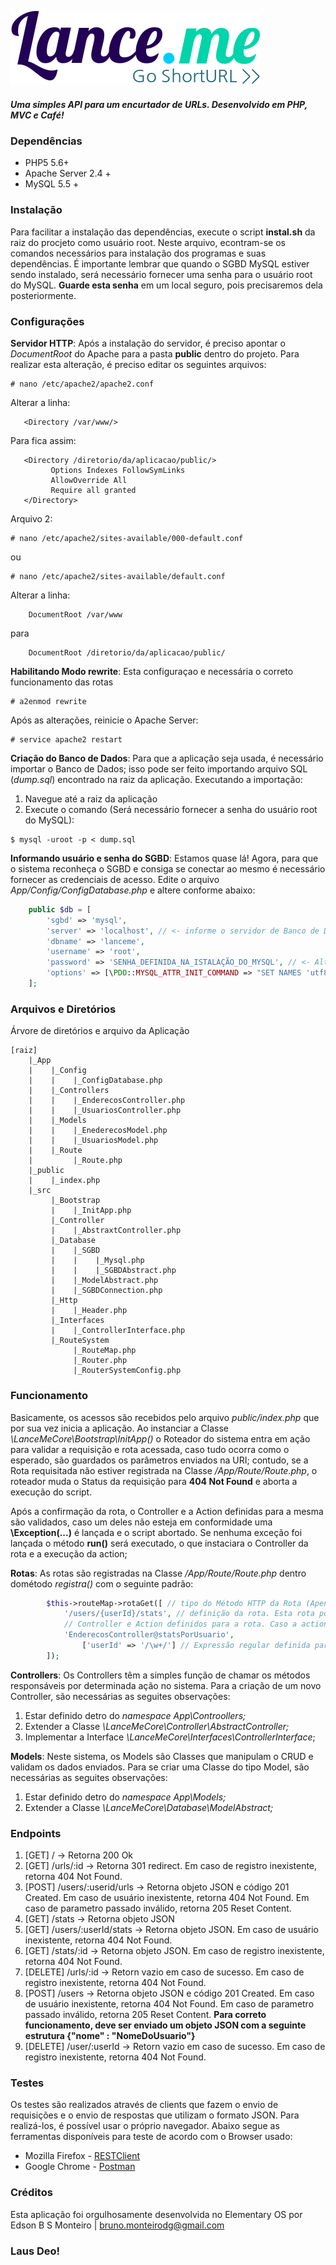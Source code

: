 ![Logotipo](https://raw.githubusercontent.com/br-monteiro/lance-me/master/projeto/Logotipo/logotipo_md.png)

##### Uma simples API para um encurtador de URLs. Desenvolvido em PHP, MVC e Café!

### Dependências
* PHP5 5.6+
* Apache Server 2.4 +
* MySQL 5.5 +

### Instalação
Para facilitar a instalação das dependências, execute o script __instal.sh__ da raiz do procjeto como usuário root.
Neste arquivo, econtram-se os comandos necessários para instalação dos programas e suas dependências.
É importante lembrar que quando o SGBD MySQL estiver sendo instalado, será necessário fornecer uma senha para o usuário root do MySQL.
__Guarde esta senha__ em um local seguro, pois precisaremos dela posteriormente.

### Configurações
__Servidor HTTP__: Após a instalação do servidor, é preciso apontar o *DocumentRoot* do Apache para a pasta __public__ dentro do projeto.
Para realizar esta alteração, é preciso editar os seguintes arquivos:
```
# nano /etc/apache2/apache2.conf
```
Alterar a linha:
```
   <Directory /var/www/>
```
Para fica assim:
```
   <Directory /diretorio/da/aplicacao/public/>
         Options Indexes FollowSymLinks
         AllowOverride All
         Require all granted
   </Directory>
```
Arquivo 2:
```
# nano /etc/apache2/sites-available/000-default.conf
```
ou
```
# nano /etc/apache2/sites-available/default.conf
```
Alterar a linha:
```
    DocumentRoot /var/www
```
para
```
    DocumentRoot /diretorio/da/aplicacao/public/
```

__Habilitando Modo rewrite__: Esta configuraçao e necessária o correto funcionamento das rotas
```
# a2enmod rewrite
```
Após as alterações, reinicie o Apache Server:
```
# service apache2 restart
```

__Criação do Banco de Dados__: Para que a aplicação seja usada, é necessário importar o Banco de Dados; isso pode ser feito importando arquivo SQL (*dump.sql*) encontrado na raiz da aplicação. Executando a importação:
1. Navegue até a raiz da aplicação
2. Execute o comando (Será necessário fornecer a senha do usuário root do MySQL):
```
$ mysql -uroot -p < dump.sql 
```

__Informando usuário e senha do SGBD__: Estamos quase lá! Agora, para que o sistema reconheça o SGBD e consiga se conectar ao mesmo é necessário fornecer as credenciais de acesso. Edite o arquivo *App/Config/ConfigDatabase.php* e altere conforme abaixo:
```php
    public $db = [
        'sgbd' => 'mysql',
        'server' => 'localhost', // <- informe o servidor de Banco de Dados
        'dbname' => 'lanceme',
        'username' => 'root',
        'password' => 'SENHA_DEFINIDA_NA_ISTALAÇÃO_DO_MYSQL', // <- Altere aqui!
        'options' => [\PDO::MYSQL_ATTR_INIT_COMMAND => "SET NAMES 'utf8'"],
    ];
```

### Arquivos e Diretórios
Árvore de diretórios e arquivo da Aplicação
```
[raiz]
    |_App
    |    |_Config
    |    |    |_ConfigDatabase.php
    |    |_Controllers
    |    |    |_EnderecosController.php
    |    |    |_UsuariosController.php
    |    |_Models
    |    |    |_EnederecosModel.php
    |    |    |_UsuariosModel.php
    |    |_Route
    |         |_Route.php
    |_public
    |    |_index.php
    |_src
         |_Bootstrap
         |    |_InitApp.php
         |_Controller
         |    |_AbstraxtController.php
         |_Database
         |    |_SGBD
         |    |    |_Mysql.php
         |    |    |_SGBDAbstract.php
         |    |_ModelAbstract.php
         |    |_SGBDConnection.php
         |_Http
         |    |_Header.php
         |_Interfaces
         |    |_ControllerInterface.php
         |_RouteSystem
              |_RouteMap.php
              |_Router.php
              |_RouterSystemConfig.php
```
### Funcionamento
Basicamente, os acessos são recebidos pelo arquivo *public/index.php* que por sua vez inicia a aplicação. Ao instanciar a Classe *\LanceMeCore\Bootstrap\InitApp()* o Roteador do sistema entra em ação para validar a requisição e rota acessada, caso tudo ocorra como o esperado, são guardados os parâmetros enviados na URI; contudo, se a Rota requisitada não estiver registrada na Classe */App/Route/Route.php*, o roteador muda o Status da requisição para __404 Not Found__ e aborta a execução do script.

Após a confirmação da rota, o Controller e a Action definidas para a mesma são validados, caso um deles não esteja em conformidade uma __\Exception(...)__ é lançada e o script abortado. Se nenhuma exceção foi lançada o método __run()__ será executado, o que instaciara o Controller da rota e a execução da action;

__Rotas__: As rotas são registradas na Classe */App/Route/Route.php* dentro dométodo _registra()_  com o seguinte padrão:
```php
        $this->routeMap->rotaGet([ // tipo do Método HTTP da Rota (Apenas GET, POST e DELETE estão implementados)
            '/users/{userId}/stats', // definição da rota. Esta rota possui parâmetros em sua composição.
            // Controller e Action definidos para a rota. Caso a action seja omitida, então executará index() por padrão.
            'EnderecosController@statsPorUsuario', 
                ['userId' => '/\w+/'] // Expressão regular definida para validação do parâmetro
        ]);
```

__Controllers__: Os Controllers têm a simples função de chamar os métodos responsáveis por determinada ação no sistema. Para a criação de um novo Controller, são necessárias as seguites observações:
1. Estar definido detro do *namespace App\Controollers;*
2. Extender a Classe *\LanceMeCore\Controller\AbstractController;*
3. Implementar a Interface *\LanceMeCore\Interfaces\ControllerInterface*;

__Models__: Neste sistema, os Models são Classes que manipulam o CRUD e validam os dados enviados. Para se criar uma Classe do tipo Model, são necessárias as seguites observações:
1. Estar definido detro do *namespace App\Models;*
2. Extender a Classe *\LanceMeCore\Database\ModelAbstract;*

### Endpoints
1. [GET] / -> Retorna 200 Ok
2. [GET] /urls/:id -> Retorna 301 redirect. Em caso de registro inexistente, retorna 404 Not Found.
3. [POST] /users/:userid/urls -> Retorna objeto JSON e código 201 Created. Em caso de usuário inexistente, retorna 404 Not Found. Em caso de parametro passado inválido, retorna 205 Reset Content.
4. [GET] /stats -> Retorna objeto JSON
5. [GET] /users/:userId/stats -> Retorna objeto JSON. Em caso de usuário inexistente, retorna 404 Not Found.
6. [GET] /stats/:id -> Retorna objeto JSON. Em caso de registro inexistente, retorna 404 Not Found.
7. [DELETE] /urls/:id -> Retorn vazio em caso de sucesso. Em caso de registro inexistente, retorna 404 Not Found.
8. [POST] /users -> Retorna objeto JSON e código 201 Created. Em caso de usuário inexistente, retorna 404 Not Found. Em caso de parametro passado inválido, retorna 205 Reset Content. __Para correto funcionamento, deve ser enviado um objeto JSON com a seguinte estrutura {"nome" : "NomeDoUsuario"}__
9. [DELETE] /user/:userId -> Retorn vazio em caso de sucesso. Em caso de registro inexistente, retorna 404 Not Found.

### Testes
Os testes são realizados através de clients que fazem o envio de requisições e o envio de respostas que utilizam o formato JSON. Para realizá-los, é possível usar o próprio navegador. Abaixo segue as ferramentas disponíveis para teste de acordo com o Browser usado:
+ Mozilla Firefox - [RESTClient](https://addons.mozilla.org/fr/firefox/addon/restclient/)
+ Google Chrome - [Postman](https://chrome.google.com/webstore/detail/postman/fhbjgbiflinjbdggehcddcbncdddomop)

### Créditos
Esta aplicação foi orgulhosamente desenvolvida no Elementary OS por Edson B S Monteiro | <bruno.monteirodg@gmail.com>

### Laus Deo!